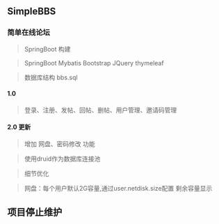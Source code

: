 ## SimpleBBS
### 简单在线论坛
> SpringBoot 构建

> SpringBoot Mybatis Bootstrap JQuery thymeleaf 


> 数据库结构 bbs.sql


#### 1.0

>登录、注册、发帖、回帖、删帖、用户管理、邀请码管理

#### 2.0 更新

> 增加 网盘、密码修改 功能 

> 使用druid作为数据库连接池

> 细节优化

> 网盘：每个用户默认2G容量,通过user.netdisk.size配置 剩余容量显示


## 项目停止维护
